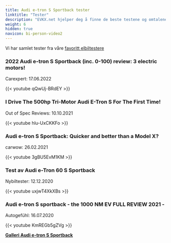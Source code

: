 ```yaml
---
title: Audi e-tron S Sportback tester
linktitle: "Tester"
description: "EVKX.net hjelper deg å finne de beste testene og omtalene av denne modellen."
weight: 6
hidden: true
navicon: bi-person-video2
---
```

Vi har samlet tester fra våre [favoritt elbiltestere](../../../../../guides/evreviewers/)

<div class="container text-center shadow p-2 pe-4 mb-5 bg-body-tertiary rounded border">
<h3>2022 Audi e-tron S Sportback (inc. 0-100) review: 3 electric motors!</h3>
<p>Carexpert: 17.06.2022</p>

{{< youtube qQwUj-BRdEY >}}

</div>
<div class="container text-center shadow p-2 pe-4 mb-5 bg-body-tertiary rounded border">
<h3>I Drive The 500hp Tri-Motor Audi E-Tron S For The First Time!</h3>
<p>Out of Spec Reviews: 10.10.2021</p>

{{< youtube hlu-UxCKKFo >}}

</div>
<div class="container text-center shadow p-2 pe-4 mb-5 bg-body-tertiary rounded border">
<h3>Audi e-tron S Sportback: Quicker and better than a Model X?</h3>
<p>carwow: 26.02.2021</p>

{{< youtube 3gBU5EvM1KM >}}

</div>
<div class="container text-center shadow p-2 pe-4 mb-5 bg-body-tertiary rounded border">
<h3>Test av Audi e-Tron 60 S Sportback</h3>
<p>Nybiltester: 12.12.2020</p>

{{< youtube uxjwT4XkXBs >}}

</div>
<div class="container text-center shadow p-2 pe-4 mb-5 bg-body-tertiary rounded border">
<h3>Audi e-tron S sportback - the 1000 NM EV FULL REVIEW 2021 - </h3>
<p>Autogefühl: 16.07.2020</p>

{{< youtube KmREGb5gZVg >}}

</div>
<div class="mt-3 mb-3">
<a href="../gallery/" class="text-decoration-none text-black">
<strong><i class="bi-arrow-left"></i>Galleri  </strong>
</a>
<a href="../" class="text-decoration-none text-black float-end">
<strong>Audi e-tron S Sportback <i class="bi-arrow-right"></i></strong>
</a>
</div>
